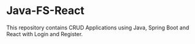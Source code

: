 # Java-FS-React
This repository contains CRUD Applications using Java, Spring Boot and React with Login and Register.

